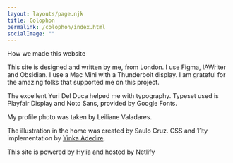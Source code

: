 ```yaml
---
layout: layouts/page.njk
title: Colophon
permalink: /colophon/index.html
socialImage: ""
---
```


How we made this website

This site is designed and written by me, from London. I use Figma, IAWriter and Obsidian. I use a Mac Mini with a Thunderbolt display. I am grateful for the amazing folks that supported me on this project.

The excellent Yuri Del Duca helped me with typography. Typeset used is Playfair Display and Noto Sans, provided by Google Fonts.

My profile photo was taken by Leiliane Valadares.

The illustration in the home was created by Saulo Cruz. CSS and 11ty implementation by [Yinka Adedire](https://twitter.com/yinkakun).

This site is powered by Hylia and hosted by Netlify
